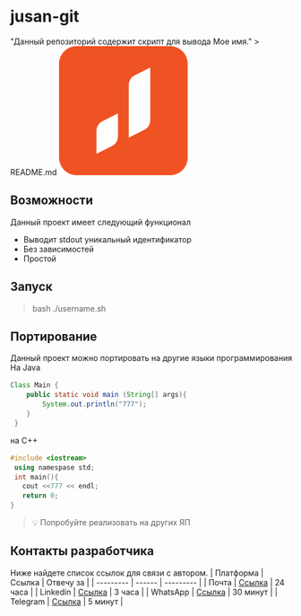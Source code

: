 # jusan-git
"Данный репозиторий содержит скрипт для вывода Мое имя." > README.md
![Jusan Image](img/image.png)
## Возможности
Данный проект имеет следующий функционал
* Выводит stdout уникальный идентификатор
* Без зависимостей
* Простой
## Запуск
> bash ./username.sh
## Портирование
Данный проект можно портировать на другие языки программирования
На Java
```java
Class Main {
    public static void main (String[] args){
        System.out.println("777");
    }
 }
```

на C++
```c++
#include <iostream>
 using namespase std;
 int main(){
   cout <<777 << endl;
   return 0;
}
```
>💡 Попробуйте реализовать на других ЯП

## Контакты разработчика
Ниже найдете список ссылок для связи с автором.
| Платформа | Ссылка | Отвечу за |
| --------- | ------ | --------- |
| Почта    | [Ссылка](mailto:pochta@gmail.com) | 24 часа  |
| Linkedin | [Ссылка](https://linkedin.com)       | 3 часа   |
| WhatsApp | [Ссылка](https://wa.me/+777777777)   | 30 минут |
| Telegram | [Ссылка](https://telegram.web.com)   | 5 минут  |